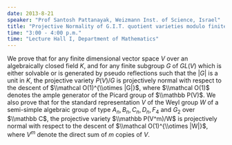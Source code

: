 ```yaml
---
date: 2013-8-21
speaker: "Prof Santosh Pattanayak, Weizmann Inst. of Science, Israel"
title: "Projective Normality of G.I.T. quotient varieties modulo finite solvable groups and Weyl groups"
time: "3:00 - 4:00 p.m." 
time: "Lecture Hall I, Department of Mathematics"
---
```

We prove that for any finite dimensional vector space $V$ over an
algebraically closed field $K$, and for any finite subgroup $G$ of $GL(V)$
which is either solvable or is generated by pseudo reflections such that the
$|G|$ is a unit in $K$, the projective variety $P(V)/G$ is projectively
normal
with respect to the descent of $\\mathcal O(1)^{\\otimes |G|}$, where
$\\mathcal O(1)$
denotes the ample generator of the Picard group of $\\mathbb P(V)$. We also
prove that for the standard representation $V$ of the Weyl group $W$ of a
semi-simple algebraic group of type $A_n , B_n , C_n , D_n , F_4$ and $G_2$
over $\\mathbb C$, the projective variety $\\mathbb P(V^m)/W$ is projectively
normal with respect to the descent of $\\mathcal O(1)^{\\otimes |W|}$, where
$V^m$
denote the direct sum of $m$ copies of $V$.
